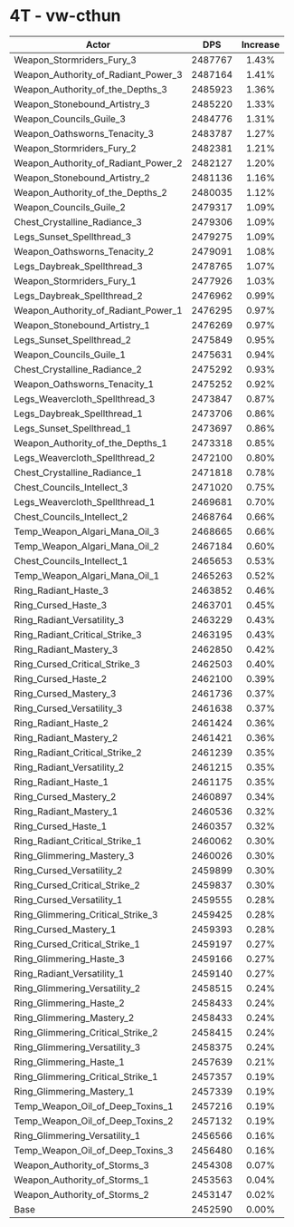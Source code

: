 # 4T - vw-cthun
| Actor | DPS | Increase |
|---|:---:|:---:|
|Weapon_Stormriders_Fury_3|2487767|1.43%|
|Weapon_Authority_of_Radiant_Power_3|2487164|1.41%|
|Weapon_Authority_of_the_Depths_3|2485923|1.36%|
|Weapon_Stonebound_Artistry_3|2485220|1.33%|
|Weapon_Councils_Guile_3|2484776|1.31%|
|Weapon_Oathsworns_Tenacity_3|2483787|1.27%|
|Weapon_Stormriders_Fury_2|2482381|1.21%|
|Weapon_Authority_of_Radiant_Power_2|2482127|1.20%|
|Weapon_Stonebound_Artistry_2|2481136|1.16%|
|Weapon_Authority_of_the_Depths_2|2480035|1.12%|
|Weapon_Councils_Guile_2|2479317|1.09%|
|Chest_Crystalline_Radiance_3|2479306|1.09%|
|Legs_Sunset_Spellthread_3|2479275|1.09%|
|Weapon_Oathsworns_Tenacity_2|2479091|1.08%|
|Legs_Daybreak_Spellthread_3|2478765|1.07%|
|Weapon_Stormriders_Fury_1|2477926|1.03%|
|Legs_Daybreak_Spellthread_2|2476962|0.99%|
|Weapon_Authority_of_Radiant_Power_1|2476295|0.97%|
|Weapon_Stonebound_Artistry_1|2476269|0.97%|
|Legs_Sunset_Spellthread_2|2475849|0.95%|
|Weapon_Councils_Guile_1|2475631|0.94%|
|Chest_Crystalline_Radiance_2|2475292|0.93%|
|Weapon_Oathsworns_Tenacity_1|2475252|0.92%|
|Legs_Weavercloth_Spellthread_3|2473847|0.87%|
|Legs_Daybreak_Spellthread_1|2473706|0.86%|
|Legs_Sunset_Spellthread_1|2473697|0.86%|
|Weapon_Authority_of_the_Depths_1|2473318|0.85%|
|Legs_Weavercloth_Spellthread_2|2472100|0.80%|
|Chest_Crystalline_Radiance_1|2471818|0.78%|
|Chest_Councils_Intellect_3|2471020|0.75%|
|Legs_Weavercloth_Spellthread_1|2469681|0.70%|
|Chest_Councils_Intellect_2|2468764|0.66%|
|Temp_Weapon_Algari_Mana_Oil_3|2468665|0.66%|
|Temp_Weapon_Algari_Mana_Oil_2|2467184|0.60%|
|Chest_Councils_Intellect_1|2465653|0.53%|
|Temp_Weapon_Algari_Mana_Oil_1|2465263|0.52%|
|Ring_Radiant_Haste_3|2463852|0.46%|
|Ring_Cursed_Haste_3|2463701|0.45%|
|Ring_Radiant_Versatility_3|2463229|0.43%|
|Ring_Radiant_Critical_Strike_3|2463195|0.43%|
|Ring_Radiant_Mastery_3|2462850|0.42%|
|Ring_Cursed_Critical_Strike_3|2462503|0.40%|
|Ring_Cursed_Haste_2|2462100|0.39%|
|Ring_Cursed_Mastery_3|2461736|0.37%|
|Ring_Cursed_Versatility_3|2461638|0.37%|
|Ring_Radiant_Haste_2|2461424|0.36%|
|Ring_Radiant_Mastery_2|2461421|0.36%|
|Ring_Radiant_Critical_Strike_2|2461239|0.35%|
|Ring_Radiant_Versatility_2|2461215|0.35%|
|Ring_Radiant_Haste_1|2461175|0.35%|
|Ring_Cursed_Mastery_2|2460897|0.34%|
|Ring_Radiant_Mastery_1|2460536|0.32%|
|Ring_Cursed_Haste_1|2460357|0.32%|
|Ring_Radiant_Critical_Strike_1|2460062|0.30%|
|Ring_Glimmering_Mastery_3|2460026|0.30%|
|Ring_Cursed_Versatility_2|2459899|0.30%|
|Ring_Cursed_Critical_Strike_2|2459837|0.30%|
|Ring_Cursed_Versatility_1|2459555|0.28%|
|Ring_Glimmering_Critical_Strike_3|2459425|0.28%|
|Ring_Cursed_Mastery_1|2459393|0.28%|
|Ring_Cursed_Critical_Strike_1|2459197|0.27%|
|Ring_Glimmering_Haste_3|2459166|0.27%|
|Ring_Radiant_Versatility_1|2459140|0.27%|
|Ring_Glimmering_Versatility_2|2458515|0.24%|
|Ring_Glimmering_Haste_2|2458433|0.24%|
|Ring_Glimmering_Mastery_2|2458433|0.24%|
|Ring_Glimmering_Critical_Strike_2|2458415|0.24%|
|Ring_Glimmering_Versatility_3|2458375|0.24%|
|Ring_Glimmering_Haste_1|2457639|0.21%|
|Ring_Glimmering_Critical_Strike_1|2457357|0.19%|
|Ring_Glimmering_Mastery_1|2457339|0.19%|
|Temp_Weapon_Oil_of_Deep_Toxins_1|2457216|0.19%|
|Temp_Weapon_Oil_of_Deep_Toxins_2|2457132|0.19%|
|Ring_Glimmering_Versatility_1|2456566|0.16%|
|Temp_Weapon_Oil_of_Deep_Toxins_3|2456480|0.16%|
|Weapon_Authority_of_Storms_3|2454308|0.07%|
|Weapon_Authority_of_Storms_1|2453563|0.04%|
|Weapon_Authority_of_Storms_2|2453147|0.02%|
|Base|2452590|0.00%|
